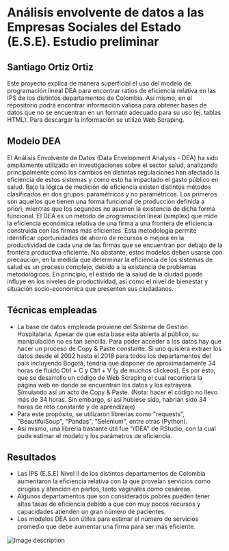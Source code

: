 # Análisis envolvente de datos a las Empresas Sociales del Estado (E.S.E). Estudio preliminar
## Santiago Ortiz Ortiz

Este proyecto explica de manera superficial el uso del modelo de programación lineal DEA para encontrar ratios de eficiencia relativa en las IPS de los distintos departamentos de Colombia. Así mismo, en el repositorio podrá encontrar información valiosa para obtener bases de datos que no se encuentran en un formato adecuado para su uso (ej. tablas HTML). Para descargar la información se utilizó Web Scraping.

## Modelo DEA
El Análisis Envolvente de Datos (Data Envelopment Analysis - DEA) ha sido ampliamente utilizado en investigaciones sobre el sector salud, analizando principalmente como los cambios en distintas regulaciones han afectado la eficiencia de estos sistemas y como esto ha impactado el gasto público en salud. Bajo la lógica de medición de eficiencia existen distintos métodos clasificados en dos grupos: paramétricos y no paramétricos. Los primeros son aquellos que tienen una forma funcional de producción definida a priori; mientras que los segundos no asumen la existencia de dicha forma funcional. El DEA es un método de programación lineal (simplex) que mide la eficiencia económica relativa de una firma a una frontera de eficiencia construida con las firmas más eficientes. Esta metodología permite identificar oportunidades de ahorro de recursos o mejora en la productividad de cada una de las firmas que se encuentran por debajo de la frontera productiva eficiente.
No obstante, estos modelos deben usarse con precaución, en la medida que determinar la eficiencia de los sistemas de salud es un proceso complejo, debido a la existencia de problemas metodológicos. En principio, el estado de la salud de la ciudad puede influye en los niveles de productividad, así como el nivel de bienestar y situación socio-económica que presenten sus ciudadanos.

## Técnicas empleadas
- La base de datos empleada proviene del Sistema de Gestión Hospitalaria. Apesar de que esta base esta abierta al público, su manipulación no es tan sencilla. Para poder acceder a los datos hay que hacer un proceso de Copy & Paste constante. Si uno quisiera extraer los datos desde el 2002 hasta el 2018 para todos los departamentos del país incluyendo Bogotá, tendría que disponer de aproximadamente 34 horas  de fluido Ctrl + C y Ctrl + V (y de muchos clickeos). Es por esto, que se desarrollo un código de Web Scraping el cual recorriera la página web en donde se encuentran los datos y los extrayera. Simulando así un acto de Copy & Paste. (Nota: hacer el código no llevo más de 34 horas. Sin embargo, si así hubiese sido, habrián sido 34 horas de reto constante y de aprendizaje)
- Para este propósito, se utilizaron librerias como "requests", "BeautifulSoup", "Pandas", "Selenium", entre otras (Python).
- Así mismo, una libreria bastante útil fue "rDEA" de RStudio, con la cual pude estimar el modelo y los parámetros de eficiencia. 

## Resultados
- Las IPS (E.S.E) Nivel II de los distintos departamentos de Colombia aumentaron la eﬁciencia relativa con la que proveían servicios como cirugías y atención en partos, tanto vaginales como cesáreas. 
- Algunos departamentos que son considerados pobres pueden tener altas tasas de eﬁciencia debido a que con muy pocos recursos y capacidades atienden un gran número de pacientes. 
- Los modelos DEA son útiles para estimar el número de servicios promedio que debe aumentar una ﬁrma para ser más eﬁciente.

![Image description](https://github.com/santiagoortizo/MCPP_santiago.ortiz/blob/master/Proyecto%20Final/Resultados/Im%C3%A1genes/Nivel%20II%20-%202017.png)
